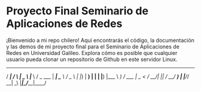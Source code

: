 # Proyecto Final Seminario de Aplicaciones de Redes
¡Bienvenido a mi repo chilero! Aquí encontrarás el código, la documentación y las demos de mi proyecto final para el Seminario de Aplicaciones de Redes en Universidad Galileo. Explora cómo es posible que cualquier usuario pueda clonar un repositorio de Github en este servidor Linux.
 ____    _    ____    ____   ___ ____  ____  
/ ___|  / \  |  _ \  |___ \ / _ \___ \| ___| 
\___ \ / _ \ | |_) |   __) | | | |__) |___ \ 
 ___) / ___ \|  _ <   / __/| |_| / __/ ___) |
|____/_/   \_\_| \_\ |_____|\___/_____|____/ 
